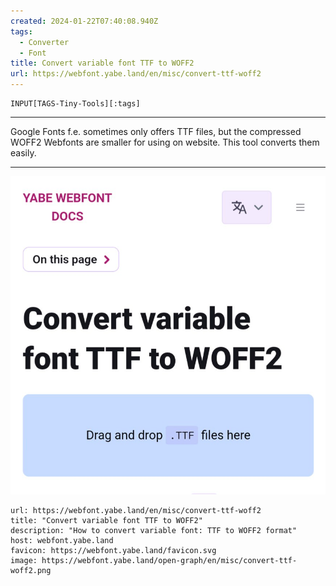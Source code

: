 ```yaml
---
created: 2024-01-22T07:40:08.940Z
tags: 
  - Converter
  - Font
title: Convert variable font TTF to WOFF2
url: https://webfont.yabe.land/en/misc/convert-ttf-woff2
---
```

```meta-bind
INPUT[TAGS-Tiny-Tools][:tags]
```

___
Google Fonts f.e. sometimes only offers TTF files, but the compressed WOFF2 Webfonts are smaller for using on website. This tool converts them easily.
___

![](_attachments/convert-variable-font-ttf-to-woff2.jpg)

```cardlink
url: https://webfont.yabe.land/en/misc/convert-ttf-woff2
title: "Convert variable font TTF to WOFF2"
description: "How to convert variable font: TTF to WOFF2 format"
host: webfont.yabe.land
favicon: https://webfont.yabe.land/favicon.svg
image: https://webfont.yabe.land/open-graph/en/misc/convert-ttf-woff2.png
```
